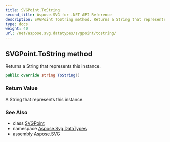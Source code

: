 ```yaml
---
title: SVGPoint.ToString
second_title: Aspose.SVG for .NET API Reference
description: SVGPoint ToString method. Returns a String that represents this instance
type: docs
weight: 40
url: /net/aspose.svg.datatypes/svgpoint/tostring/
---
```

## SVGPoint.ToString method

Returns a String that represents this instance.

```csharp
public override string ToString()
```

### Return Value

A String that represents this instance.

### See Also

* class [SVGPoint](../)
* namespace [Aspose.Svg.DataTypes](../../../aspose.svg.datatypes/)
* assembly [Aspose.SVG](../../../)
